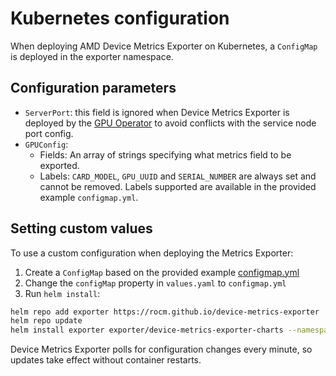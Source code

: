 # Kubernetes configuration

When deploying AMD Device Metrics Exporter on Kubernetes, a `ConfigMap` is deployed in the exporter namespace.

## Configuration parameters

- `ServerPort`: this field is ignored when Device Metrics Exporter is deployed by the [GPU Operator](https://dcgpu.docs.amd.com/projects/gpu-operator/en/latest/) to avoid conflicts with the service node port config.
- `GPUConfig`:
  - Fields: An array of strings specifying what metrics field to be exported.
  - Labels: `CARD_MODEL`, `GPU_UUID` and `SERIAL_NUMBER` are always set and cannot be removed. Labels supported are available in the provided example `configmap.yml`.

## Setting custom values

To use a custom configuration when deploying the Metrics Exporter:

1. Create a `ConfigMap` based on the provided example [configmap.yml](https://github.com/ROCm/device-metrics-exporter/blob/main/example/configmap.yaml)
2. Change the `configMap` property in `values.yaml` to `configmap.yml`
3. Run `helm install`:

```bash
helm repo add exporter https://rocm.github.io/device-metrics-exporter
helm repo update
helm install exporter exporter/device-metrics-exporter-charts --namespace kube-amd-gpu --create-namespace --version=v1.1.0 -f values.yaml
```

Device Metrics Exporter polls for configuration changes every minute, so updates take effect without container restarts.
